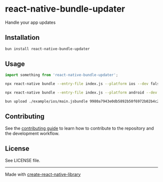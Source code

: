 # react-native-bundle-updater

Handle your app updates

## Installation

```sh
bun install react-native-bundle-updater
```

## Usage

```js
import something from 'react-native-bundle-updater';
```

```sh
npx react-native bundle --entry-file index.js --platform ios --dev false --bundle-output ios/main.jsbundle --assets-dest ios --minify true

npx react-native bundle --entry-file index.js --platform android --dev false --bundle-output android/main.jsbundle --assets-dest android --minify true

bun upload ./example/ios/main.jsbundle 9980a7943e0db5892b50f6972b02b4c2a2b3
```

## Contributing

See the [contributing guide](CONTRIBUTING.md) to learn how to contribute to the repository and the development workflow.

## License

See LICENSE file.

---

Made with [create-react-native-library](https://github.com/callstack/react-native-builder-bob)
